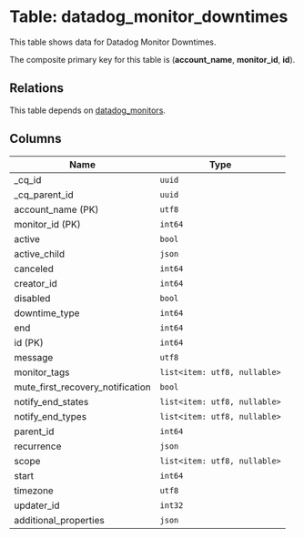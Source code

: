 # Table: datadog_monitor_downtimes

This table shows data for Datadog Monitor Downtimes.

The composite primary key for this table is (**account_name**, **monitor_id**, **id**).

## Relations

This table depends on [datadog_monitors](datadog_monitors).

## Columns

| Name          | Type          |
| ------------- | ------------- |
|_cq_id|`uuid`|
|_cq_parent_id|`uuid`|
|account_name (PK)|`utf8`|
|monitor_id (PK)|`int64`|
|active|`bool`|
|active_child|`json`|
|canceled|`int64`|
|creator_id|`int64`|
|disabled|`bool`|
|downtime_type|`int64`|
|end|`int64`|
|id (PK)|`int64`|
|message|`utf8`|
|monitor_tags|`list<item: utf8, nullable>`|
|mute_first_recovery_notification|`bool`|
|notify_end_states|`list<item: utf8, nullable>`|
|notify_end_types|`list<item: utf8, nullable>`|
|parent_id|`int64`|
|recurrence|`json`|
|scope|`list<item: utf8, nullable>`|
|start|`int64`|
|timezone|`utf8`|
|updater_id|`int32`|
|additional_properties|`json`|